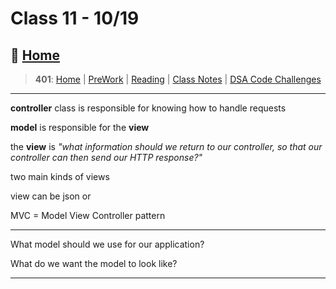 # Class 11 - 10/19

## 🏡 [**Home**](https://mistidinzy.github.io/ReadingNotes/)

> **401**: [Home](https://bit.ly/3EcMrF6)
|
[PreWork](https://bit.ly/3jzkAa1)
|
[Reading](https://bit.ly/3b8DLDc)
|
[Class Notes](https://bit.ly/3Eglbpb)
|
[DSA Code Challenges](https://bit.ly/3GjNoNG)
>

---

**controller** class is responsible for knowing how to handle requests

**model** is responsible for the **view**

the **view** is *"what information should we return to our controller, so that our controller can then send our HTTP response?"*

two main kinds of views

view can be json
or

MVC = Model View Controller pattern

---

What model should we use for our application?

What do we want the model to look like?

---
